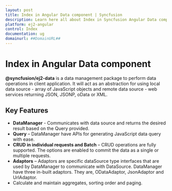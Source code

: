```yaml
---
layout: post
title: Index in Angular Data component | Syncfusion
description: Learn here all about Index in Syncfusion Angular Data component of Syncfusion Essential JS 2 and more.
platform: ej2-angular
control: Index 
documentation: ug
domainurl: ##DomainURL##
---
```


# Index in Angular Data component

**@syncfusion/ej2-data** is a data management package to perform data operations in client application.
It will act as an abstraction for using local data source - array of JavaScript objects
and remote data source - web services returning JSON, JSONP, oData or XML.

## Key Features

* **DataManager** - Communicates with data source and returns the desired result based on the Query provided.
* **Query** – DataManager have APIs for generating JavaScript data query with ease.
* **CRUD in individual requests and Batch** – CRUD operations are fully supported.
  The options are enabled to commit the data as a single or multiple requests.
* **Adaptors** – Adaptors are specific dataSource type interfaces that are used by DataManager to communicate with DataSource.
  DataManager have three in-built adaptors. They are, ODataAdaptor, JsonAdaptor and UrlAdaptor.
* Calculate and maintain aggregates, sorting order and paging.
